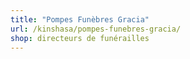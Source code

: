 ```yaml
---
title: "Pompes Funèbres Gracia"
url: /kinshasa/pompes-funebres-gracia/
shop: directeurs de funérailles
---
```


